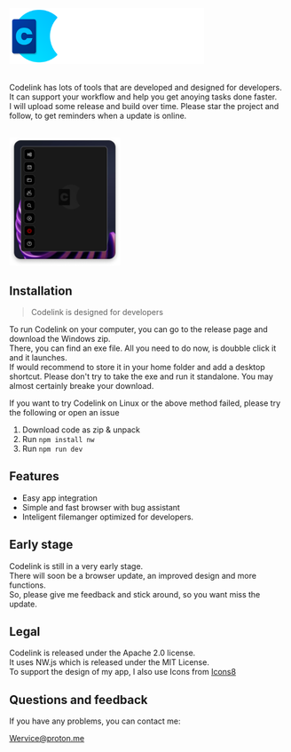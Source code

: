 <img src="images/codelink_banner.png" height=100>
<br><br>

Codelink has lots of tools that are developed and designed for developers.   
It can support your workflow and help you get anoying tasks done faster.   
I will upload some release and build over time. Please star the project and follow, to get 
reminders when a update is online.

<br>
<div align=left>
<img src="images/screenshot.png" width=200>
</div>

## Installation
> Codelink is designed for developers

To run Codelink on your computer, you can go to the release page and download the Windows zip.    
There, you can find an exe file. All you need to do now, is doubble click it and it launches.   
If would recommend to store it in your home folder and add a desktop shortcut. Please don't try to take
the exe and run it standalone. You may almost certainly breake your download.    

If you want to try Codelink on Linux or the above method failed, please try the following or open an issue

1. Download code as zip & unpack
2. Run `npm install nw`
3. Run `npm run dev`

## Features
- Easy app integration
- Simple and fast browser with bug assistant
- Inteligent filemanger optimized for developers.

## Early stage
Codelink is still in a very early stage.   
There will soon be a browser update, an improved design and more functions.   
So, please give me feedback and stick around, so you want miss the update.

## Legal
Codelink is released under the Apache 2.0 license.   
It uses NW.js which is released under the MIT License.   
To support the design of my app, I also use Icons from [Icons8](https://icons8.com)

## Questions and feedback
If you have any problems, you can contact me:

[Wervice@proton.me](wervice@proton.me)
